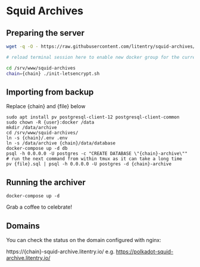 # Squid Archives

## Preparing the server

```sh
wget -q -O - https://raw.githubusercontent.com/litentry/squid-archives/main/init.sh | bash

# reload terminal session here to enable new docker group for the current user

cd /srv/www/squid-archives
chain={chain} ./init-letsencrypt.sh
```

## Importing from backup

Replace {chain} and {file} below
```shell script
sudo apt install pv postgresql-client-12 postgresql-client-common
sudo chown -R {user}:docker /data
mkdir /data/archive
cd /srv/www/squid-archives/
ln -s {chain}/.env .env 
ln -s /data/archive {chain}/data/database
docker-compose up -d db
psql -h 0.0.0.0 -U postgres -c "CREATE DATABASE \"{chain}-archive\""
# run the next command from within tmux as it can take a long time
pv {file}.sql | psql -h 0.0.0.0 -U postgres -d {chain}-archive
```

## Running the archiver

```shell script
docker-compose up -d
```
Grab a coffee to celebrate! 

## Domains

You can check the status on the domain configured with nginx:

https://{chain}-squid-archive.litentry.io/ e.g. https://polkadot-squid-archive.litentry.io/


